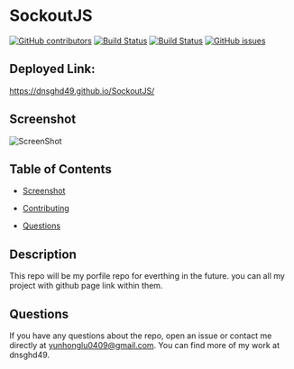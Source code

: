 # SockoutJS
  [![GitHub contributors](https://img.shields.io/github/contributors/dnsghd49/SockoutJS.svg)](https://GitHub.com/dnsghd49/SockoutJS/graphs/contributors/)
  [![Build Status](https://img.shields.io/github/forks/dnsghd49/SockoutJS.svg)](https://github.com/dnsghd49/SockoutJS/network/)
  [![Build Status](https://img.shields.io/github/stars/dnsghd49/SockoutJS.svg)](https://github.com/dnsghd49/SockoutJS/)
  [![GitHub issues](https://img.shields.io/github/issues/dnsghd49/SockoutJS.svg)](https://GitHub.com/dnsghd49/SockoutJS/issues/)

## Deployed Link:

https://dnsghd49.github.io/SockoutJS/

## Screenshot

![ScreenShot](https://raw.github.com/dnsghd49/stunning-carnival/master/imgs/screenshot.png)

## Table of Contents 

* [Screenshot](#screenshot)

* [Contributing](#contributing)

* [Questions](#questions)

## Description

This repo will be my porfile repo for everthing in the future. you can all my project with github page link within them. 

## Questions

If you have any questions about the repo, open an issue or contact me directly at yunhonglu0409@gmail.com. You can find more of my work at dnsghd49.
